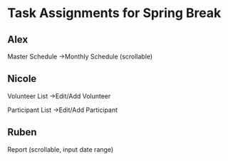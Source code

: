 # Task Assignments for Spring Break #
## Alex ##
Master Schedule ->Monthly Schedule (scrollable)

## Nicole ##
Volunteer List ->Edit/Add Volunteer

Participant List ->Edit/Add Participant

## Ruben ##
Report (scrollable, input date range)